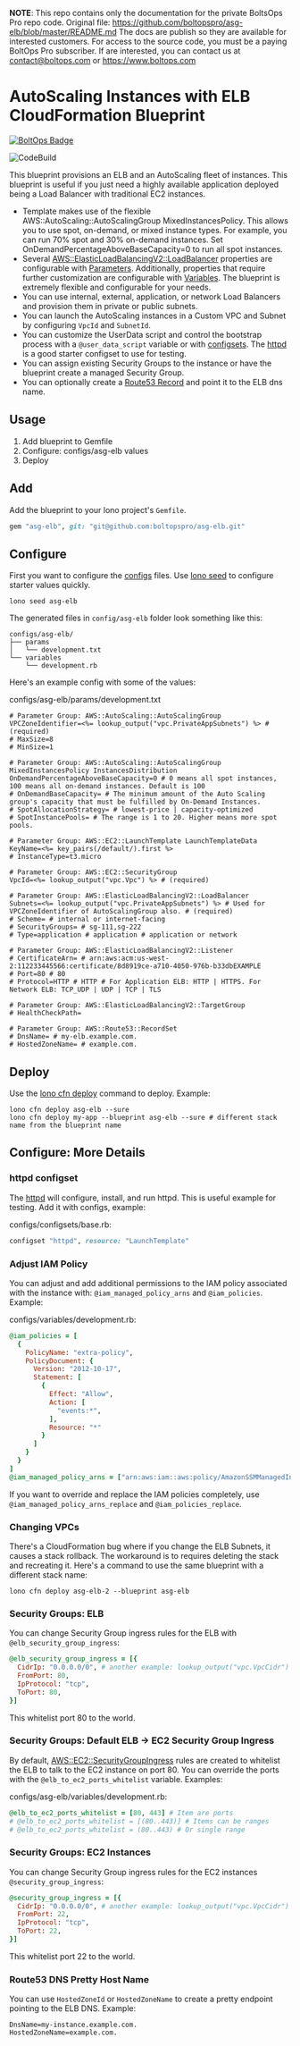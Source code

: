 <!-- note marker start -->
**NOTE**: This repo contains only the documentation for the private BoltsOps Pro repo code.
Original file: https://github.com/boltopspro/asg-elb/blob/master/README.md
The docs are publish so they are available for interested customers.
For access to the source code, you must be a paying BoltOps Pro subscriber.
If are interested, you can contact us at contact@boltops.com or https://www.boltops.com

<!-- note marker end -->

# AutoScaling Instances with ELB CloudFormation Blueprint

[![BoltOps Badge](https://img.boltops.com/boltops/badges/boltops-badge.png)](https://www.boltops.com)

![CodeBuild](https://codebuild.us-west-2.amazonaws.com/badges?uuid=eyJlbmNyeXB0ZWREYXRhIjoiNmRwZVFkSHpBRlJWbTZOUVZsdUFvSzNwSjF3MzA1cnNjd1paR3VxQmtQaTFUMFhkZjBXYWkva0RsYXdSc2FpbC9sRlVrYkRXY0hTTGZWNDFlZUxOSnRBPSIsIml2UGFyYW1ldGVyU3BlYyI6InV2aUs3cHA2eUhqY3p1cUUiLCJtYXRlcmlhbFNldFNlcmlhbCI6MX0%3D&branch=master)

This blueprint provisions an ELB and an AutoScaling fleet of instances. This blueprint is useful if you just need a highly available application deployed being a Load Balancer with traditional EC2 instances.

* Template makes use of the flexible AWS::AutoScaling::AutoScalingGroup MixedInstancesPolicy. This allows you to use spot, on-demand, or mixed instance types. For example, you can run 70% spot and 30% on-demand instances. Set OnDemandPercentageAboveBaseCapacity=0 to run all spot instances.
* Several [AWS::ElasticLoadBalancingV2::LoadBalancer](https://docs.aws.amazon.com/AWSCloudFormation/latest/UserGuide/aws-resource-elasticloadbalancingv2-loadbalancer.html) properties are configurable with [Parameters](https://lono.cloud/docs/configs/params/). Additionally, properties that require further customization are configurable with [Variables](https://lono.cloud/docs/configs/shared-variables/).  The blueprint is extremely flexible and configurable for your needs.
* You can use internal, external, application, or network Load Balancers and provision them in private or public subnets.
* You can launch the AutoScaling instances in a Custom VPC and Subnet by configuring `VpcId` and `SubnetId`.
* You can customize the UserData script and control the bootstrap process with a `@user_data_script` variable or with [configsets](https://lono.cloud/docs/configsets/). The [httpd](https://github.com/boltopspro-docs/httpd) is a good starter configset to use for testing.
* You can assign existing Security Groups to the instance or have the blueprint create a managed Security Group.
* You can optionally create a [Route53 Record](https://docs.aws.amazon.com/AWSCloudFormation/latest/UserGuide/aws-properties-route53-recordset.html) and point it to the ELB dns name.

## Usage

1. Add blueprint to Gemfile
2. Configure: configs/asg-elb values
3. Deploy

## Add

Add the blueprint to your lono project's `Gemfile`.

```ruby
gem "asg-elb", git: "git@github.com:boltopspro/asg-elb.git"
```

## Configure

First you want to configure the [configs](https://lono.cloud/docs/core/configs/) files. Use [lono seed](https://lono.cloud/reference/lono-seed/) to configure starter values quickly.

    lono seed asg-elb

The generated files in `config/asg-elb` folder look something like this:

    configs/asg-elb/
    ├── params
    │   └── development.txt
    └── variables
        └── development.rb

Here's an example config with some of the values:

configs/asg-elb/params/development.txt

    # Parameter Group: AWS::AutoScaling::AutoScalingGroup
    VPCZoneIdentifier=<%= lookup_output("vpc.PrivateAppSubnets") %> # (required)
    # MaxSize=8
    # MinSize=1

    # Parameter Group: AWS::AutoScaling::AutoScalingGroup MixedInstancesPolicy InstancesDistribution
    OnDemandPercentageAboveBaseCapacity=0 # 0 means all spot instances, 100 means all on-demand instances. Default is 100
    # OnDemandBaseCapacity= # The minimum amount of the Auto Scaling group's capacity that must be fulfilled by On-Demand Instances.
    # SpotAllocationStrategy= # lowest-price | capacity-optimized
    # SpotInstancePools= # The range is 1 to 20. Higher means more spot pools.

    # Parameter Group: AWS::EC2::LaunchTemplate LaunchTemplateData
    KeyName=<%= key_pairs(/default/).first %>
    # InstanceType=t3.micro

    # Parameter Group: AWS::EC2::SecurityGroup
    VpcId=<%= lookup_output("vpc.Vpc") %> # (required)

    # Parameter Group: AWS::ElasticLoadBalancingV2::LoadBalancer
    Subnets=<%= lookup_output("vpc.PrivateAppSubnets") %> # Used for VPCZoneIdentifier of AutoScalingGroup also. # (required)
    # Scheme= # internal or internet-facing
    # SecurityGroups= # sg-111,sg-222
    # Type=application # application # application or network

    # Parameter Group: AWS::ElasticLoadBalancingV2::Listener
    # CertificateArn= # arn:aws:acm:us-west-2:112233445566:certificate/8d8919ce-a710-4050-976b-b33dbEXAMPLE
    # Port=80 # 80
    # Protocol=HTTP # HTTP # For Application ELB: HTTP | HTTPS. For Network ELB: TCP_UDP | UDP | TCP | TLS

    # Parameter Group: AWS::ElasticLoadBalancingV2::TargetGroup
    # HealthCheckPath=

    # Parameter Group: AWS::Route53::RecordSet
    # DnsName= # my-elb.example.com.
    # HostedZoneName= # example.com.


## Deploy

Use the [lono cfn deploy](http://lono.cloud/reference/lono-cfn-deploy/) command to deploy. Example:

    lono cfn deploy asg-elb --sure
    lono cfn deploy my-app --blueprint asg-elb --sure # different stack name from the blueprint name

## Configure: More Details

### httpd configset

The [httpd](https://github.com/boltopspro-docs/httpd) will configure, install, and run httpd. This is useful example for testing.  Add it with configs, example:

configs/configsets/base.rb:

```ruby
configset "httpd", resource: "LaunchTemplate"
```

### Adjust IAM Policy

You can adjust and add additional permissions to the IAM policy associated with the instance with: `@iam_managed_policy_arns` and `@iam_policies`. Example:

configs/variables/development.rb:

```ruby
@iam_policies = [
  {
    PolicyName: "extra-policy",
    PolicyDocument: {
      Version: "2012-10-17",
      Statement: [
        {
          Effect: "Allow",
          Action: [
            "events:*",
          ],
          Resource: "*"
        }
      ]
    }
  }
]
@iam_managed_policy_arns = ["arn:aws:iam::aws:policy/AmazonSSMManagedInstanceCore"]
```

If you want to override and replace the IAM policies completely, use `@iam_managed_policy_arns_replace` and `@iam_policies_replace`.

### Changing VPCs

There's a CloudFormation bug where if you change the ELB Subnets, it causes a stack rollback. The workaround is to requires deleting the stack and recreating it.  Here's a command to use the same blueprint with a different stack name:

    lono cfn deploy asg-elb-2 --blueprint asg-elb

### Security Groups: ELB

You can change Security Group ingress rules for the ELB with `@elb_security_group_ingress`:

```ruby
@elb_security_group_ingress = [{
  CidrIp: "0.0.0.0/0", # another example: lookup_output("vpc.VpcCidr")
  FromPort: 80,
  IpProtocol: "tcp",
  ToPort: 80,
}]
```

This whitelist port 80 to the world.

### Security Groups: Default ELB -> EC2 Security Group Ingress

By default, [AWS::EC2::SecurityGroupIngress](https://docs.aws.amazon.com/AWSCloudFormation/latest/UserGuide/aws-properties-ec2-security-group-ingress.html) rules are created to whitelist the ELB to talk to the EC2 instance on port 80. You can override the ports with the `@elb_to_ec2_ports_whitelist` variable. Examples:

configs/asg-elb/variables/development.rb:

```ruby
@elb_to_ec2_ports_whitelist = [80, 443] # Item are ports
# @elb_to_ec2_ports_whitelist = [(80..443)] # Items can be ranges
# @elb_to_ec2_ports_whitelist = (80..443) # Or single range
```

### Security Groups: EC2 Instances

You can change Security Group ingress rules for the EC2 instances `@security_group_ingress`:

```ruby
@security_group_ingress = [{
  CidrIp: "0.0.0.0/0", # another example: lookup_output("vpc.VpcCidr")
  FromPort: 22,
  IpProtocol: "tcp",
  ToPort: 22,
}]
```

This whitelist port 22 to the world.

### Route53 DNS Pretty Host Name

You can use `HostedZoneId` or `HostedZoneName` to create a pretty endpoint pointing to the ELB DNS. Example:

    DnsName=my-instance.example.com.
    HostedZoneName=example.com.
